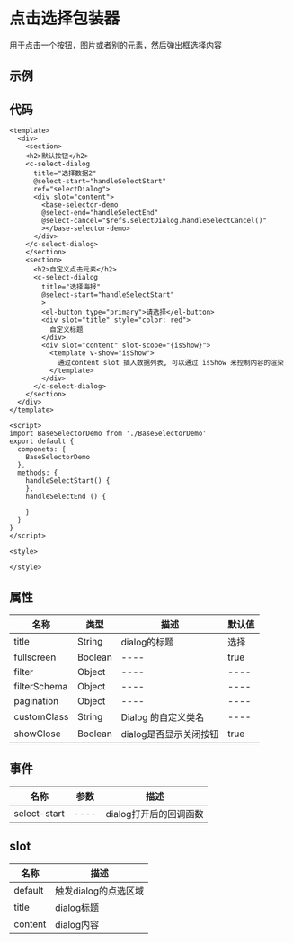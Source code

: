 # 点击选择包装器  
用于点击一个按钮，图片或者别的元素，然后弹出框选择内容  

## 示例  
<Demo>
  <SelectDialogDemo />
</Demo>

## 代码  
```vue
<template>
  <div>
    <section>
    <h2>默认按钮</h2>
    <c-select-dialog 
      title="选择数据2" 
      @select-start="handleSelectStart" 
      ref="selectDialog">
      <div slot="content">
        <base-selector-demo
        @select-end="handleSelectEnd"
        @select-cancel="$refs.selectDialog.handleSelectCancel()"
        ></base-selector-demo>
      </div>
    </c-select-dialog>
    </section>
    <section>
      <h2>自定义点击元素</h2>
      <c-select-dialog 
        title="选择海报" 
        @select-start="handleSelectStart" 
        >
        <el-button type="primary">请选择</el-button>
        <div slot="title" style="color: red">
          自定义标题
        </div>
        <div slot="content" slot-scope="{isShow}">
          <template v-show="isShow">
            通过content slot 插入数据列表, 可以通过 isShow 来控制内容的渲染
          </template>
        </div>
      </c-select-dialog>
    </section>
  </div>
</template>

<script>
import BaseSelectorDemo from './BaseSelectorDemo'
export default {
  componets: {
    BaseSelectorDemo
  },
  methods: {
    handleSelectStart() {
    },
    handleSelectEnd () {

    }
  }
}
</script>

<style>

</style>

```

## 属性  
| 名称 | 类型 | 描述 | 默认值 |
| ---- | ---- | ---- | ---- |
| title | String | dialog的标题 | 选择 |
| fullscreen | Boolean | ---- | true |
| filter | Object | ---- | ---- |
| filterSchema | Object | ---- | ---- |
| pagination | Object | ---- | ---- |
| customClass | String | Dialog 的自定义类名 | ---- |
| showClose | Boolean | dialog是否显示关闭按钮 | true |

## 事件  
| 名称 | 参数 | 描述 |  
| ---- | ---- | ---- |
| select-start | ---- | dialog打开后的回调函数 |  

## slot
| 名称 | 描述 |
| ---- | ---- | 
| default | 触发dialog的点选区域 |
| title | dialog标题 |
| content | dialog内容 |
<Comment />